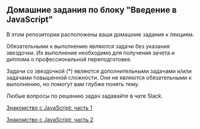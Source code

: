 ## Домашние задания по блоку "Введение в JavaScript"

В этом репозитории расположены ваши домашние задания к лекциям. 

Обязательными к выполнению являются задачи без указания звездочки. Их выполнение необходимо для получения зачета и диплома о профессиональной переподготовке.

Задачи со звездочкой (*) являются дополнительными задачами и/или задачами повышенной сложности. Они не являются обязательными к выполнению, но помогут вам глубже понять тему.

Любые вопросы по решению задач задавайте в чате Slack.

[Знакомство с JavaScript: часть 1](https://github.com/netology-code/aqabjs-homeworks/blob/main/First.md)

[Знакомство с JavaScript: часть 2](https://github.com/netology-code/aqabjs-homeworks/blob/main/Second.md)
